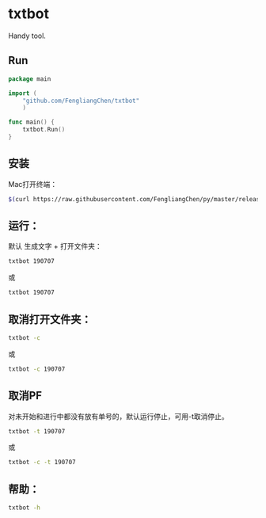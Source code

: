 # txtbot

Handy tool.

## Run

```go
package main

import (
	"github.com/FengliangChen/txtbot"
	)

func main() {
	txtbot.Run()
}
```

## 安装
Mac打开终端：
```bash
$(curl https://raw.githubusercontent.com/FengliangChen/py/master/release/txtbot -o /usr/local/bin/txtbot) && cd /usr/local/bin && chmod +x txtbot && cd $HOME 

```

## 运行：
默认 生成文字 + 打开文件夹：
```bash
txtbot 190707
```
或
```bash
txtbot 190707
```

## 取消打开文件夹：
```bash
txtbot -c
```
或
```bash
txtbot -c 190707
```

## 取消PF

对未开始和进行中都没有放有单号的，默认运行停止，可用-t取消停止。

```bash
txtbot -t 190707
```
或
```bash
txtbot -c -t 190707
```

## 帮助：
```bash
txtbot -h
```
